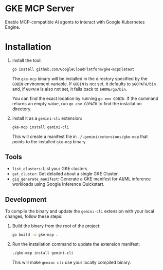 # GKE MCP Server

Enable MCP-compatible AI agents to interact with Google Kubernetes Engine.

# Installation

1.  Install the tool:

    ```sh
    go install github.com/GoogleCloudPlatform/gke-mcp@latest
    ```

    The `gke-mcp` binary will be installed in the directory specified by the `GOBIN` environment variable. If `GOBIN` is not set, it defaults to `$GOPATH/bin` and, if `GOPATH` is also not set, it falls back to `$HOME/go/bin`.

    You can find the exact location by running `go env GOBIN`. If the command returns an empty value, run `go env GOPATH` to find the installation directory.

2.  Install it as a `gemini-cli` extension:

    ```sh
    gke-mcp install gemini-cli
    ```

    This will create a manifest file in `./.gemini/extensions/gke-mcp` that points to the installed `gke-mcp` binary.

## Tools

- `list_clusters`: List your GKE clusters.
- `get_cluster`: Get detailed about a single GKE Cluster.
- `giq_generate_manifest`: Generate a GKE manifest for AI/ML inference workloads using Google Inference Quickstart.

## Development

To compile the binary and update the `gemini-cli` extension with your local changes, follow these steps:

1.  Build the binary from the root of the project:

    ```sh
    go build -o gke-mcp .
    ```

2.  Run the installation command to update the extension manifest:

    ```sh
    ./gke-mcp install gemini-cli
    ```

    This will make `gemini-cli` use your locally compiled binary.
